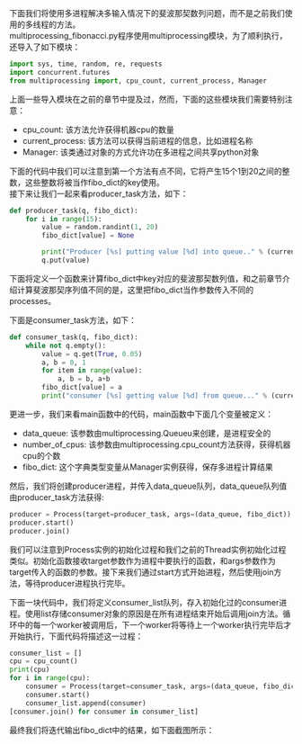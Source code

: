 下面我们将使用多进程解决多输入情况下的斐波那契数列问题，而不是之前我们使用的多线程的方法。     
multiprocessing_fibonacci.py程序使用multiprocessing模块，为了顺利执行，还导入了如下模块：     
```python
import sys, time, random, re, requests
import concurrent.futures
from multiprocessing import, cpu_count, current_process, Manager
```

上面一些导入模块在之前的章节中提及过，然而，下面的这些模块我们需要特别注意：   
*    cpu_count: 该方法允许获得机器cpu的数量     
*    current_process: 该方法可以获得当前进程的信息，比如进程名称     
*    Manager: 该类通过对象的方式允许功在多进程之间共享python对象    

下面的代码中我们可以注意到第一个方法有点不同，它将产生15个1到20之间的整数，这些整数将被当作fibo_dict的key使用。    
接下来让我们一起来看producer_task方法，如下：
```python
def producer_task(q, fibo_dict):
    for i in range(15):
        value = random.randint(1, 20)
        fibo_dict[value] = None

        print("Producer [%s] putting value [%d] into queue.." % (current_process().name, value))
        q.put(value)

```

下面将定义一个函数来计算fibo_dict中key对应的斐波那契数列值，和之前章节介绍计算斐波那契序列值不同的是，这里把fibo_dict当作参数传入不同的processes。     

下面是consumer_task方法，如下：    
```python
def consumer_task(q, fibo_dict):
    while not q.empty():
        value = q.get(True, 0.05)
        a, b = 0, 1
        for item in range(value):
            a, b = b, a+b
        fibo_dict[value] = a
        print("consumer [%s] getting value [%d] from queue..." % (current_process().name, value))
```

更进一步，我们来看main函数中的代码，main函数中下面几个变量被定义：     
*    data_queue: 该参数由multiprocessing.Queueu来创建，是进程安全的    
*    number_of_cpus: 该参数由multiprocessing.cpu_count方法获得，获得机器cpu的个数    
*    fibo_dict: 这个字典类型变量从Manager实例获得，保存多进程计算结果    

然后，我们将创建producer进程，并传入data_queue队列，data_queue队列值由producer_task方法获得:    
```python
producer = Process(target=producer_task, args=(data_queue, fibo_dict))
producer.start()
producer.join()
```

我们可以注意到Process实例的初始化过程和我们之前的Thread实例初始化过程类似。初始化函数接收target参数作为进程中要执行的函数，和args参数作为target传入的函数的参数。接下来我们通过start方式开始进程，然后使用join方法，等待producer进程执行完毕。    

下面一块代码中，我们将定义consumer_list队列，存入初始化过的consumer进程。使用list存储consumer对象的原因是在所有进程结束开始后调用join方法。循环中的每一个worker被调用后，下一个worker将等待上一个worker执行完毕后才开始执行，下面代码将描述这一过程：    
```python
consumer_list = []
cpu = cpu_count()
print(cpu)
for i in range(cpu):
    consumer = Process(target=consumer_task, args=(data_queue, fibo_dict))
    consumer.start()
    consumer_list.append(consumer)
[consumer.join() for consumer in consumer_list]
```   
最终我们将迭代输出fibo_dict中的结果，如下面截图所示：    
